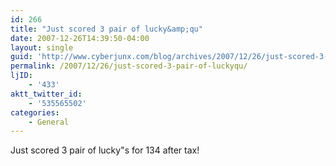 ```yaml
---
id: 266
title: "Just scored 3 pair of lucky&amp;qu"
date: 2007-12-26T14:39:50-04:00
layout: single
guid: 'http://www.cyberjunx.com/blog/archives/2007/12/26/just-scored-3-pair-of-luckyqu/'
permalink: /2007/12/26/just-scored-3-pair-of-luckyqu/
ljID:
    - '433'
aktt_twitter_id:
    - '535565502'
categories:
    - General
---
```


Just scored 3 pair of lucky"s for 134 after tax!